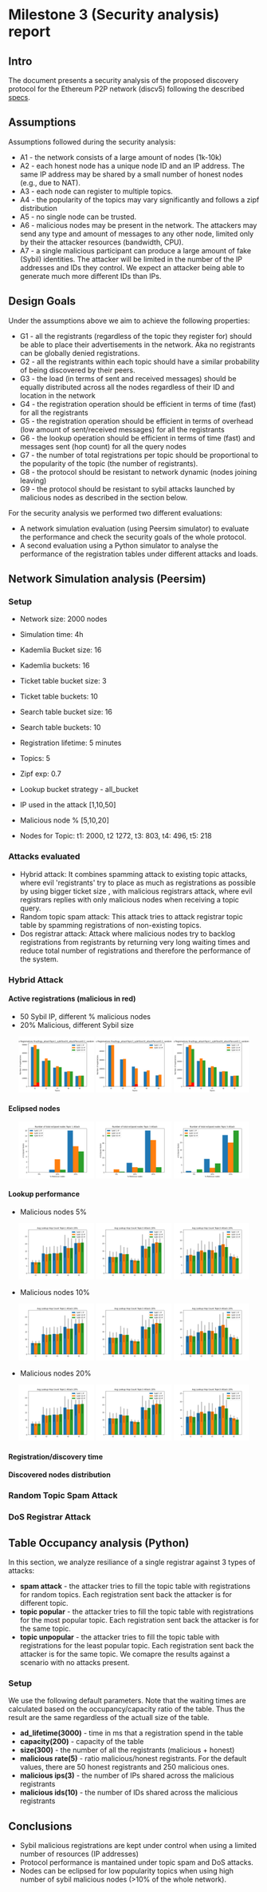 # Milestone 3 (Security analysis) report

## Intro
The document presents a security analysis of the proposed discovery protocol for the Ethereum  P2P network (discv5) following the described [specs](https://github.com/datahop/p2p-service-discovery/blob/d67a7ccd2b4c2c6bec38f5987c99cb13ea074cdc/doc/specs.md). 

## Assumptions

Assumptions followed during the security analysis:

* A1 - the network consists of a large amount of nodes (1k-10k)
* A2 - each honest node has a unique node ID and an IP address. The same IP address may be shared by a small number of honest nodes (e.g., due to NAT). 
* A3 - each node can register to multiple topics. 
* A4 - the popularity of the topics may vary significantly and follows a zipf distribution
* A5 - no single node can be trusted.
* A6 - malicious nodes may be present in the network. The attackers may send any type and amount of messages to any other node, limited only by their the attacker resources (bandwidth, CPU).
* A7 - a single malicious participant can produce a large amount of fake (Sybil) identities. The attacker will be limited in the number of the IP addresses and IDs they control. We expect an attacker being able to generate much more different IDs than IPs.


## Design Goals
Under the assumptions above we aim to achieve the following properties:

* G1 - all the registrants (regardless of the topic they register for) should be able to place their advertisements in the network. Aka no registrants can be globally denied registrations.
* G2 - all the registrants within each topic should have a similar probability of being discovered by their peers.
* G3 - the load (in terms of sent and received messages) should be equally distributed across all the nodes regardless of their ID and location in the network
* G4 - the registration operation should be efficient in terms of time (fast) for all the registrants
* G5 - the registration operation should be efficient in terms of overhead (low amount of sent/received messages) for all the registrants
* G6 - the lookup operation should be efficient in terms of time (fast) and messages sent (hop count) for all the query nodes
* G7 - the number of total registrations per topic should be proportional to the popularity of the topic (the number of registrants).
* G8 - the protocol should be resistant to network dynamic (nodes joining leaving)
* G9 - the protocol should be resistant to sybil attacks launched by malicious nodes as described in the section below.


For the security analysis we performed two different evaluations: 

 * A network simulation evaluation (using Peersim simulator) to evaluate the performance and check the security goals of the whole protocol. 
 * A second evaluation using a Python simulator to analyse the performance of the registration tables under different attacks and loads.

## Network Simulation analysis (Peersim)

### Setup

* Network size: 2000 nodes
* Simulation time: 4h
* Kademlia Bucket size: 16
* Kademlia buckets: 16
* Ticket table bucket size: 3
* Ticket table buckets: 10
* Search table bucket size: 16
* Search table buckets: 10
* Registration lifetime: 5 minutes
* Topics: 5
* Zipf exp: 0.7
* Lookup bucket strategy - all_bucket
* IP used in the attack [1,10,50]
* Malicious node % [5,10,20]

* Nodes for Topic: t1: 2000, t2 1272, t3: 803, t4: 496, t5: 218


### Attacks evaluated

* Hybrid attack: It combines spamming attack to existing topic attacks, where evil 'registrants' try to place as much as registrations as possible by using bigger ticket size , with malicious registrars attack, where evil registrars replies with only malicious nodes when receiving a topic query.
* Random topic spam attack: This attack tries to attack registrar topic table by spamming registrations of non-existing topics. 
* Dos registrar attack: Attack where malicious nodes try to backlog registrations from registrants by returning very long waiting times and reduce total number of registrations and therefore the performance of the system.


### Hybrid Attack

#### Active registrations (malicious in red)

* 50 Sybil IP, different % malicious nodes
* 20% Malicious, different Sybil size
<p align="center">
  <img src="./img/hybrid/registration_origin_withmalicious_t1.png" width="30%" />
  <img src="./img/hybrid/registration_origin_withmalicious_t3.png" width="30%" />
  <img src="./img/hybrid/registration_origin_withmalicious_t1.png" width="30%" />
</p>

#### Eclipsed nodes
<p align="center">
  <img src="./img/hybrid/eclipsed_nodes_t1.png" width="30%" />
  <img src="./img/hybrid/eclipsed_nodes_t3.png" width="30%" />
  <img src="./img/hybrid/eclipsed_nodes_t5.png" width="30%" />
</p>

#### Lookup performance
* Malicious nodes 5%
<p align="center">
  <img src="./img/hybrid/lookup_hopcount_t1_0.2.png" width="30%" />
  <img src="./img/hybrid/lookup_hopcount_t3_0.2.png" width="30%" />
  <img src="./img/hybrid/lookup_hopcount_t5_0.2.png" width="30%" />
</p>

* Malicious nodes 10%
<p align="center">
  <img src="./img/hybrid/lookup_hopcount_t1_0.2.png" width="30%" />
  <img src="./img/hybrid/lookup_hopcount_t3_0.2.png" width="30%" />
  <img src="./img/hybrid/lookup_hopcount_t5_0.2.png" width="30%" />
</p>

* Malicious nodes 20%
<p align="center">
  <img src="./img/hybrid/lookup_hopcount_t1_0.2.png" width="30%" />
  <img src="./img/hybrid/lookup_hopcount_t3_0.2.png" width="30%" />
  <img src="./img/hybrid/lookup_hopcount_t5_0.2.png" width="30%" />
</p>

#### Registration/discovery time

#### Discovered nodes distribution


### Random Topic Spam Attack

### DoS Registrar Attack



## Table Occupancy analysis (Python)
In this section, we analyze resiliance of a single registrar against 3 types of attacks:
* **spam attack** - the attacker tries to fill the topic table with registrations for random topics. Each registration sent back the attacker is for different topic. 
* **topic popular** - the attacker tries to fill the topic table with registrations for the most popular topic. Each registration sent back the attacker is for the same topic. 
* **topic unpopular** - the attacker tries to fill the topic table with registrations for the least popular topic. Each registration sent back the attacker is for the same topic. 
We comapre the results against a scenario with no attacks present. 

### Setup
We use the following default parameters. Note that the waiting times are calculated based on the occupancy/capacity ratio of the table. Thus the result are the same regardless of the actuall size of the table. 
* **ad_lifetime(3000)** - time in ms that a registration spend in the table
* **capacity(200)** - capacity of the table
* **size(300)** - the number of all the registrants (malicious + honest)
* **malicious rate(5)** - ratio malicious/honest registrants. For the default values, there are 50 honest registrants and 250 malicious ones.
* **malicious ips(3)** - the number of IPs shared across the malicious registrants
* **malicious ids(10)** - the number of IDs shared across the malicious registrants


## Conclusions

* Sybil malicious registrations are kept under control when using a limited number of resources (IP addresses)
* Protocol performance is mantained under topic spam and DoS attacks. 
* Nodes can be eclipsed for low popularity topics when using high number of sybil malicious nodes (>10% of the whole network).
